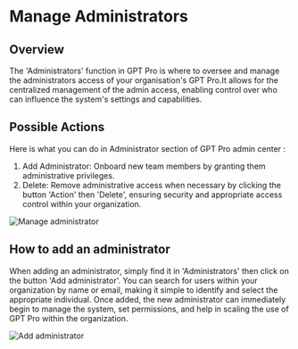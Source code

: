 # Manage Administrators

## Overview

The 'Administrators' function in GPT Pro is where to oversee and manage the administrators access of your organisation's GPT Pro.It allows for the centralized management of the admin access, enabling control over who can influence the system's settings and capabilities.

## Possible Actions

Here is what you can do in Administrator section of GPT Pro admin center :

1. Add Administrator: Onboard new team members by granting them administrative privileges. 
2. Delete: Remove administrative access when necessary by clicking the button 'Action' then 'Delete', ensuring security and appropriate access control within your organization.

![Manage administrator](/assets/img/gpt/admin-1.png)

## How to add an administrator
When adding an administrator, simply find it in 'Administrators' then click on the button 'Add administrator'. You can search for users within your organization by name or email, making it simple to identify and select the appropriate individual. Once added, the new administrator can immediately begin to manage the system, set permissions, and help in scaling the use of GPT Pro within the organization. 

![Add administrator](/assets/img/gpt/admin-2.png)